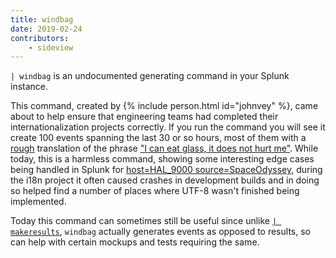 ```yaml
---
title: windbag
date: 2019-02-24
contributors:
    - sideview
---
```

`| windbag` is an undocumented generating command in your Splunk instance.

This command, created by {% include person.html id="johnvey" %}, came about to help ensure that engineering teams had completed their internationalization projects correctly. If you run the command you will see it create 100 events spanning the last 30 or so hours, most of them with a [rough](https://en.wikipedia.org/wiki/Babel_Fish_%28website%29) translation of the phrase ["I can eat glass, it does not hurt me"](https://en.wikipedia.org/wiki/I_Can_Eat_Glass). While today, this is a harmless command, showing some interesting edge cases being handled in Splunk for [host=HAL_9000 source=SpaceOdyssey](https://en.wikipedia.org/wiki/2001:_A_Space_Odyssey), during the i18n project it often caused crashes in development builds and in doing so helped find a number of places where UTF-8 wasn't finished being implemented.

Today this command can sometimes still be useful since unlike [`| makeresults`](https://docs.splunk.com/Documentation/Splunk/latest/SearchReference/makeresults), `windbag` actually generates events as opposed to results, so can help with certain mockups and tests requiring the same.
